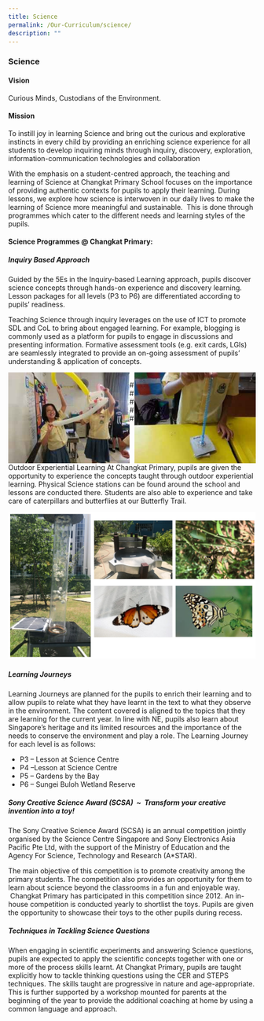 ```yaml
---
title: Science
permalink: /Our-Curriculum/science/
description: ""
---
```

### Science

#### Vision
Curious Minds, Custodians of the Environment.

#### Mission
To instill joy in learning Science and bring out the curious and explorative instincts in every child by providing an enriching science experience for all students to develop inquiring minds through inquiry, discovery, exploration, information-communication technologies and collaboration

With the emphasis on a student-centred approach, the teaching and learning of Science at Changkat Primary School focuses on the importance of providing authentic contexts for pupils to apply their learning. During lessons, we explore how science is interwoven in our daily lives to make the learning of Science more meaningful and sustainable.  This is done through programmes which cater to the different needs and learning styles of the pupils.

#### Science Programmes @ Changkat Primary:
##### Inquiry Based Approach
Guided by the 5Es in the Inquiry-based Learning approach, pupils discover science concepts through hands-on experience and discovery learning. Lesson packages for all levels (P3 to P6) are differentiated according to pupils’ readiness.

Teaching Science through inquiry leverages on the use of ICT to promote SDL and CoL to bring about engaged learning. For example, blogging is commonly used as a platform for pupils to engage in discussions and presenting information. Formative assessment tools (e.g. exit cards, LGIs) are seamlessly integrated to provide an on-going assessment of pupils’ understanding & application of concepts.

<img src="/images/sci%201.jpg" 
     style="width:49%" align=left>
<img src="/images/sci%202.jpg" 
     style="width:49%" align=right>

<br> 
##### Outdoor Experiential Learning
At Changkat Primary, pupils are given the opportunity to experience the concepts taught through outdoor experiential learning. Physical Science stations can be found around the school and lessons are conducted there. Students are also able to experience and take care of caterpillars and butterflies at our Butterfly Trail.

![](/images/sci%203.jpg)

##### Learning Journeys
Learning Journeys are planned for the pupils to enrich their learning and to allow pupils to relate what they have learnt in the text to what they observe in the environment. The content covered is aligned to the topics that they are learning for the current year. In line with NE, pupils also learn about Singapore’s heritage and its limited resources and the importance of the needs to conserve the environment and play a role. The Learning Journey for each level is as follows:

*   P3 – Lesson at Science Centre
*   P4 –Lesson at Science Centre
*   P5 – Gardens by the Bay
*   P6 – Sungei Buloh Wetland Reserve

##### Sony Creative Science Award (SCSA)  ~  Transform your creative invention into a toy!

The Sony Creative Science Award (SCSA) is an annual competition jointly organised by the Science Centre Singapore and Sony Electronics Asia Pacific Pte Ltd, with the support of the Ministry of Education and the Agency For Science, Technology and Research (A\*STAR).

The main objective of this competition is to promote creativity among the primary students. The competition also provides an opportunity for them to learn about science beyond the classrooms in a fun and enjoyable way.  Changkat Primary has participated in this competition since 2012. An in-house competition is conducted yearly to shortlist the toys. Pupils are given the opportunity to showcase their toys to the other pupils during recess.

##### Techniques in Tackling Science Questions

When engaging in scientific experiments and answering Science questions, pupils are expected to apply the scientific concepts together with one or more of the process skills learnt. At Changkat Primary, pupils are taught explicitly how to tackle thinking questions using the CER and STEPS techniques. The skills taught are progressive in nature and age-appropriate. This is further supported by a workshop mounted for parents at the beginning of the year to provide the additional coaching at home by using a common language and approach.
